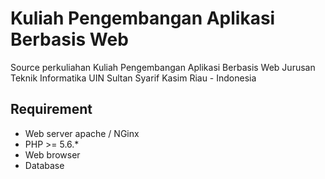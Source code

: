 # Kuliah Pengembangan Aplikasi Berbasis Web

Source perkuliahan Kuliah Pengembangan Aplikasi Berbasis Web Jurusan Teknik Informatika UIN Sultan Syarif Kasim Riau - Indonesia

## Requirement
* Web server apache / NGinx
* PHP >= 5.6.*
* Web browser
* Database